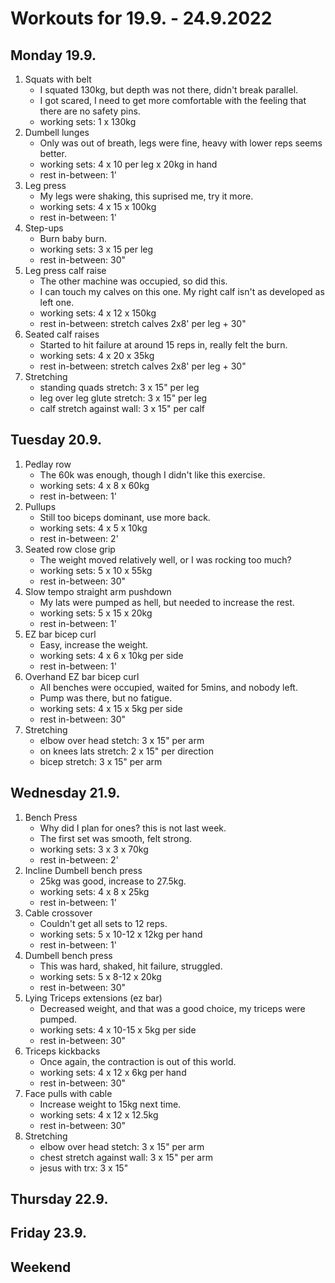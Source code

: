 # Workouts for 19.9. - 24.9.2022

## Monday 19.9.

1. Squats with belt
   - I squated 130kg, but depth was not there, didn't break parallel.
   - I got scared, I need to get more comfortable with the feeling that there are no safety pins.
   - working sets: 1 x 130kg
2. Dumbell lunges
   - Only was out of breath, legs were fine, heavy with lower reps seems better.
   - working sets: 4 x 10 per leg x 20kg in hand
   - rest in-between: 1'
3. Leg press
   - My legs were shaking, this suprised me, try it more.
   - working sets: 4 x 15 x 100kg
   - rest in-between: 1'
4. Step-ups
   - Burn baby burn.
   - working sets: 3 x 15 per leg
   - rest in-between: 30"
5. Leg press calf raise
   - The other machine was occupied, so did this.
   - I can touch my calves on this one. My right calf isn't as developed as left one.
   - working sets: 4 x 12 x 150kg
   - rest in-between: stretch calves 2x8' per leg + 30"
6. Seated calf raises
   - Started to hit failure at around 15 reps in, really felt the burn.
   - working sets: 4 x 20 x 35kg
   - rest in-between: stretch calves 2x8' per leg + 30"
7. Stretching
   - standing quads stretch: 3 x 15" per leg
   - leg over leg glute stretch: 3 x 15" per leg
   - calf stretch against wall: 3 x 15" per calf

## Tuesday 20.9.

1. Pedlay row
   - The 60k was enough, though I didn't like this exercise.
   - working sets: 4 x 8 x 60kg
   - rest in-between: 1'
2. Pullups
   - Still too biceps dominant, use more back.
   - working sets: 4 x 5 x 10kg
   - rest in-between: 2'
3. Seated row close grip
   - The weight moved relatively well, or I was rocking too much?
   - working sets: 5 x 10 x 55kg
   - rest in-between: 30"
4. Slow tempo straight arm pushdown
   - My lats were pumped as hell, but needed to increase the rest.
   - working sets: 5 x 15 x 20kg
   - rest in-between: 1'
5. EZ bar bicep curl
   - Easy, increase the weight.
   - working sets: 4 x 6 x 10kg per side
   - rest in-between: 1'
6. Overhand EZ bar bicep curl
   - All benches were occupied, waited for 5mins, and nobody left.
   - Pump was there, but no fatigue.
   - working sets: 4 x 15 x 5kg per side
   - rest in-between: 30"
7. Stretching
   - elbow over head stetch: 3 x 15" per arm
   - on knees lats stretch: 2 x 15" per direction
   - bicep stretch: 3 x 15" per arm

## Wednesday 21.9.

1. Bench Press
   - Why did I plan for ones? this is not last week.
   - The first set was smooth, felt strong.
   - working sets: 3 x 3 x 70kg
   - rest in-between: 2'
2. Incline Dumbell bench press
   - 25kg was good, increase to 27.5kg.
   - working sets: 4 x 8 x 25kg
   - rest in-between: 1'
3. Cable crossover
   - Couldn't get all sets to 12 reps.
   - working sets: 5 x 10-12 x 12kg per hand
   - rest in-between: 1'
4. Dumbell bench press
   - This was hard, shaked, hit failure, struggled.
   - working sets: 5 x 8-12 x 20kg
   - rest in-between: 30"
5. Lying Triceps extensions (ez bar)
   - Decreased weight, and that was a good choice, my triceps were pumped.
   - working sets: 4 x 10-15 x 5kg per side
   - rest in-between: 30"
6. Triceps kickbacks
   - Once again, the contraction is out of this world.
   - working sets: 4 x 12 x 6kg per hand
   - rest in-between: 30"
7. Face pulls with cable
   - Increase weight to 15kg next time.
   - working sets: 4 x 12 x 12.5kg
   - rest in-between: 30"
8. Stretching
   - elbow over head stetch: 3 x 15" per arm
   - chest stretch against wall: 3 x 15" per arm
   - jesus with trx: 3 x 15"

## Thursday 22.9.

## Friday 23.9.

## Weekend
